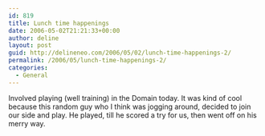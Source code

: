```yaml
---
id: 819
title: Lunch time happenings
date: 2006-05-02T21:21:33+00:00
author: deline
layout: post
guid: http://delineneo.com/2006/05/02/lunch-time-happenings-2/
permalink: /2006/05/lunch-time-happenings-2/
categories:
  - General
---
```

Involved playing (well training) in the Domain today. It was kind of cool because this random guy who I think was jogging around, decided to join our side and play. He played, till he scored a try for us, then went off on his merry way.